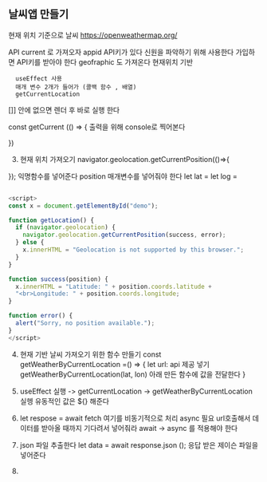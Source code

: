 ## 날씨앱 만들기
현재 위치 기준으로 날씨
https://openweathermap.org/

API current 로 가져오자
appid API키가 있다
신원을 파악하기 위해 사용한다
가입하면 API키를 받아야 한다
geofraphic 도 가져온다 현재위치 기반 


      useEffect 사용
      매개 변수 2개가 들어가 (콜백 함수 , 배열)
      getCurrentLocation
[]] 안에 없으면 렌더 후 바로 실행 한다

const getCurrent (() => {
    출력을 위해 console로 찍어본다

})

3. 현재 위치 가져오기
navigator.geolocation.getCurrentPosition(()=>{

});
익명함수를 넣어준다
position 매개변수를 넣어줘야 한다
let lat = 
let log =



```js

<script>
const x = document.getElementById("demo");

function getLocation() {
  if (navigator.geolocation) {
    navigator.geolocation.getCurrentPosition(success, error);
  } else {
    x.innerHTML = "Geolocation is not supported by this browser.";
  }
}

function success(position) {
  x.innerHTML = "Latitude: " + position.coords.latitude +
  "<br>Longitude: " + position.coords.longitude;
}

function error() {
  alert("Sorry, no position available.");
}
</script>


```

4. 현재 기반 날씨 가져오기 위한 함수 만들기
const getWeatherByCurrentLocation =() => {
    let url: api 제공 넣기
    getWeatherByCurrentLocation(lat, lon)
    아래 만든 함수에 값을 전달한다
}

5. useEffect 실행 -> getCurrentLocation -> getWeatherByCurrentLocation 실헹
유동적인 값은 ${} 해준다

6. let respose = await fetch 여기를 비동기적으로 처리 async 필요
url호출해서 데이터를 받아올 때까지 기다려서 넣어줘라
await -> async 를 적용해야 한다

7. json 파일 추출한다 let data = await response.json ();
응답 받은 제이슨 파일을 넣어준다 

8. 